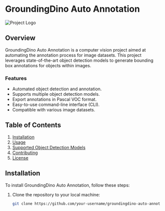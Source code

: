 # GroundingDino Auto Annotation

![Project Logo](path_to_project_logo.png) <!-- Optional: Include a logo or illustration of your project -->

## Overview

GroundingDino Auto Annotation is a computer vision project aimed at automating the annotation process for image datasets. This project leverages state-of-the-art object detection models to generate bounding box annotations for objects within images.

### Features

- Automated object detection and annotation.
- Supports multiple object detection models.
- Export annotations in Pascal VOC format.
- Easy-to-use command-line interface (CLI).
- Compatible with various image datasets.

## Table of Contents

1. [Installation](#installation)
2. [Usage](#usage)
3. [Supported Object Detection Models](#supported-object-detection-models)
4. [Contributing](#contributing)
5. [License](#license)

## Installation

<!-- Provide instructions on how to install and set up your project. Include any dependencies and system requirements. -->

To install GroundingDino Auto Annotation, follow these steps:

1. Clone the repository to your local machine:

   ```bash
   git clone https://github.com/your-username/groundingdino-auto-annotation.git

